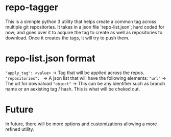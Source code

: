# repo-tagger

This is a simnple python 3 utility that helps create a common tag across multiple git repositories.
It takes in a json file 'repo-list.json'; hard coded for now; and goes over it to acquire the tag to create as well as repositories to download.
Once it creates the tags, it will try to push them.

# repo-list.json format

`"apply_tag": <value>` -> Tag that will be applied across the repos.
`"repositories": ` -> A json list that will have the following elements:
    `"url"` -> The url for downaload
    `"object"` -> This can be any identifier such as branch name or an aexisting tag / hash. This is what will be cheked out.

# Future

In future, there will be more options and customizations allowing a more refined utility.